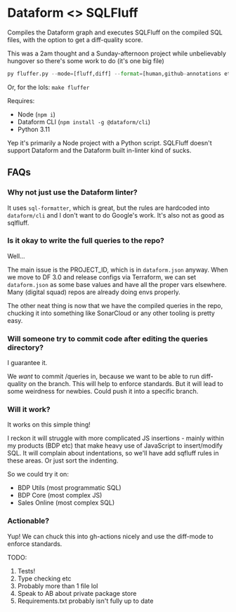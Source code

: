 # Dataform <> SQLFluff

Compiles the Dataform graph and executes SQLFluff on the compiled SQL files, with the option to get a diff-quality score.

This was a 2am thought and a Sunday-afternoon project while unbelievably hungover so there's some work to do (it's one big file)

``` python
py fluffer.py --mode=[fluff,diff] --format=[human,github-annotations etc]
```

Or, for the lols: `make fluffer`

Requires:

* Node (`npm i`)
* Dataform CLI (`npm install -g @dataform/cli`)
* Python 3.11

Yep it's primarily a Node project with a Python script. SQLFluff doesn't support Dataform and the Dataform built in-linter kind of sucks.

## FAQs

### Why not just use the Dataform linter?

It uses `sql-formatter`, which is great, but the rules are hardcoded into `dataform/cli` and I don't want to do Google's work. It's also not as good as sqlfluff.

### Is it okay to write the full queries to the repo?

Well...

The main issue is the PROJECT_ID, which is in `dataform.json` anyway. When we move to DF 3.0 and release configs via Terraform, we can set `dataform.json` as some base values and have all the proper vars elsewhere. Many (digital squad) repos are already doing envs properly.

The other neat thing is now that we have the compiled queries in the repo, chucking it into something like SonarCloud or any other tooling is pretty easy.

### Will someone try to commit code after editing the queries directory?

I guarantee it.

We *want* to commit /queries in, because we want to be able to run diff-quality on the branch. This will help to enforce standards. But it will lead to some weirdness for newbies. Could push it into a specific branch.

### Will it work?

It works on this simple thing!

I reckon it will struggle with more complicated JS insertions - mainly within my products (BDP etc) that make heavy use of JavaScript to insert/modify SQL. It will complain about indentations, so we'll have add sqfluff rules in these areas. Or just sort the indenting.

So we could try it on:

* BDP Utils (most programmatic SQL)
* BDP Core (most complex JS)
* Sales Online (most complex SQL)

### Actionable?

Yup! We can chuck this into gh-actions nicely and use the diff-mode to enforce standards.

TODO:

1. Tests!
2. Type checking etc
3. Probably more than 1 file lol
4. Speak to AB about private package store
5. Requirements.txt probably isn't fully up to date
